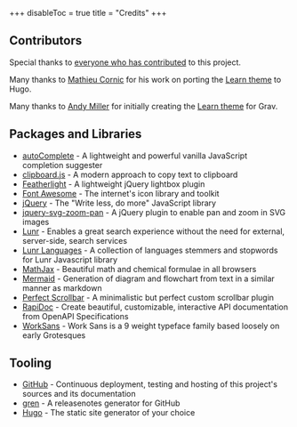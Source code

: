 +++
disableToc = true
title = "Credits"
+++

## Contributors

Special thanks to [everyone who has contributed](https://github.com/McShelby/hugo-theme-relearn/graphs/contributors) to this project.

Many thanks to [Mathieu Cornic](https://github.com/matcornic) for his work on porting the [Learn theme](https://github.com/matcornic/hugo-theme-learn) to Hugo.

Many thanks to [Andy Miller](https://github.com/rhukster) for initially creating the [Learn theme](https://github.com/getgrav/grav-theme-learn2) for Grav.

## Packages and Libraries

- [autoComplete](https://github.com/Pixabay/JavaScript-autoComplete) - A lightweight and powerful vanilla JavaScript completion suggester
- [clipboard.js](https://clipboardjs.com) - A modern approach to copy text to clipboard
- [Featherlight](https://noelboss.github.io/featherlight) - A lightweight jQuery lightbox plugin
- [Font Awesome](https://fontawesome.com) - The internet's icon library and toolkit
- [jQuery](https://jquery.com) - The "Write less, do more" JavaScript library
- [jquery-svg-zoom-pan](https://github.com/DanielHoffmann/jquery-svg-pan-zoom) - A jQuery plugin to enable pan and zoom in SVG images
- [Lunr](https://lunrjs.com) - Enables a great search experience without the need for external, server-side, search services
- [Lunr Languages](https://github.com/MihaiValentin/lunr-languages) - A collection of languages stemmers and stopwords for Lunr Javascript library
- [MathJax](https://mathjax.org/) - Beautiful math and chemical formulae in all browsers
- [Mermaid](https://mermaid-js.github.io/mermaid) - Generation of diagram and flowchart from text in a similar manner as markdown
- [Perfect Scrollbar](https://perfectscrollbar.com) - A minimalistic but perfect custom scrollbar plugin
- [RapiDoc](https://mrin9.github.io/RapiDoc) - Create beautiful, customizable, interactive API documentation from OpenAPI Specifications
- [WorkSans](http://weiweihuanghuang.github.io/Work-Sans/) - Work Sans is a 9 weight typeface family based loosely on early Grotesques

## Tooling

- [GitHub](https://github.com) - Continuous deployment, testing and hosting of this project's sources and its documentation
- [gren](https://github.com/github-tools/github-release-notes) - A releasenotes generator for GitHub
- [Hugo](https://gohugo.io/) - The static site generator of your choice
